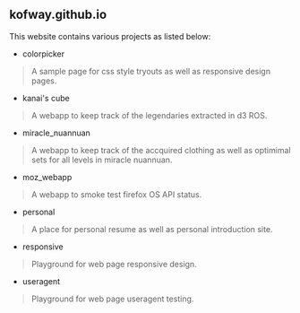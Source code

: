 ## kofway.github.io

This website contains various projects as listed below:

* colorpicker

> A sample page for css style tryouts as well as responsive design pages.

* kanai's cube

> A webapp to keep track of the legendaries extracted in d3 ROS.

* miracle_nuannuan

> A webapp to keep track of the accquired clothing as well as optimimal sets for all levels in miracle nuannuan.

* moz_webapp

> A webapp to smoke test firefox OS API status.

* personal

> A place for personal resume as well as personal introduction site.

* responsive

> Playground for web page responsive design.

* useragent

> Playground for web page useragent testing.

